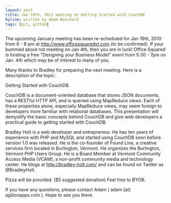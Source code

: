```yaml
---
layout: post
title: Jan 19th, 2011 meeting on Getting Started with CouchDB
byline: written by Adam Bouchard
tags: [git, github]
---
```


The upcoming January meeting has been re-scheduled for Jan 19th, 2010 from 6 - 8 pm at http://www.officesquaredvt.com (to be confirmed).  If your bummed about not meeting on Jan 4th, then you are in luck!  Office Squared is hosting a free "Designing your Business Model" event from 5:30 - 7pm on Jan. 4th which may be of interest to many of you.

Many thanks to Bradley for preparing the next meeting.  Here is a description of the topic:

Getting Started with CouchDB.

CouchDB is a document-oriented database that stores JSON documents, has a RESTful HTTP API, and is queried using MapReduce views. Each of these properties alone, especially MapReduce views, may seem foreign to developers more familiar with relational databases. This presentation will demystify the basic concepts behind CouchDB and give web developers a practical guide to getting started with CouchDB.

Bradley Holt is a web developer and entrepreneur. He has ten years of experience with PHP and MySQL and started using CouchDB soon before version 1.0 was released. He is the co-founder of Found Line, a creative services firm located in Burlington, Vermont. He organizes the Burlington, Vermont PHP Users Group. He is a Board Member at Vermont Community Access Media (VCAM), a non-profit community media and technology center. He blogs at http://bradley-holt.com/ and can be found on Twitter as @BradleyHolt.

Pizza will be provided. ($5 suggested donation)  Feel free to BYOB.

If you have any questions, please contact Adam ( adam [at] agilionapps.com ). Hope to see you there.

